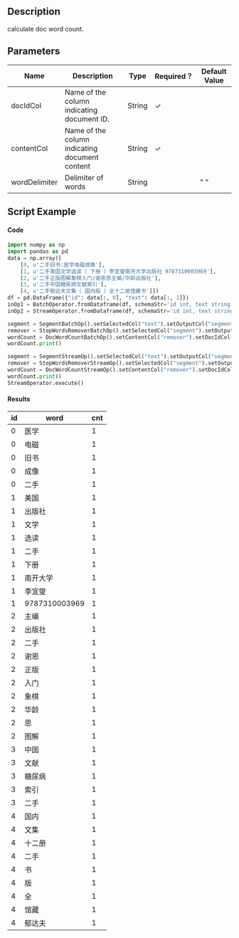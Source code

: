 ## Description
calculate doc word count.

## Parameters
| Name | Description | Type | Required？ | Default Value |
| --- | --- | --- | --- | --- |
| docIdCol | Name of the column indicating document ID. | String | ✓ |  |
| contentCol | Name of the column indicating document content | String | ✓ |  |
| wordDelimiter | Delimiter of words | String |  | " " |

## Script Example
#### Code
```python
import numpy as np
import pandas as pd
data = np.array([
    [0, u'二手旧书:医学电磁成像'],
    [1, u'二手美国文学选读（ 下册 ）李宜燮南开大学出版社 9787310003969'],
    [2, u'二手正版图解象棋入门/谢恩思主编/华龄出版社'],
    [3, u'二手中国糖尿病文献索引'],
    [4, u'二手郁达夫文集（ 国内版 ）全十二册馆藏书']])
df = pd.DataFrame({"id": data[:, 0], "text": data[:, 1]})
inOp1 = BatchOperator.fromDataframe(df, schemaStr='id int, text string')
inOp2 = StreamOperator.fromDataframe(df, schemaStr='id int, text string')

segment = SegmentBatchOp().setSelectedCol("text").setOutputCol("segment").linkFrom(inOp1)
remover = StopWordsRemoverBatchOp().setSelectedCol("segment").setOutputCol("remover").linkFrom(segment)
wordCount = DocWordCountBatchOp().setContentCol("remover").setDocIdCol("id").linkFrom(remover)
wordCount.print()

segment = SegmentStreamOp().setSelectedCol("text").setOutputCol("segment").linkFrom(inOp2)
remover = StopWordsRemoverStreamOp().setSelectedCol("segment").setOutputCol("remover").linkFrom(segment)
wordCount = DocWordCountStreamOp().setContentCol("remover").setDocIdCol("id").linkFrom(remover)
wordCount.print()
StreamOperator.execute()
```

#### Results
id|word|cnt
---|---|---
0|医学|1
0|电磁|1
0|旧书|1
0|成像|1
0|二手|1
1|美国|1
1|出版社|1
1|文学|1
1|选读|1
1|二手|1
1|下册|1
1|南开大学|1
1|李宜燮|1
1|9787310003969|1
2|主编|1
2|出版社|1
2|二手|1
2|谢恩|1
2|正版|1
2|入门|1
2|象棋|1
2|华龄|1
2|思|1
2|图解|1
3|中国|1
3|文献|1
3|糖尿病|1
3|索引|1
3|二手|1
4|国内|1
4|文集|1
4|十二册|1
4|二手|1
4|书|1
4|版|1
4|全|1
4|馆藏|1
4|郁达夫|1


